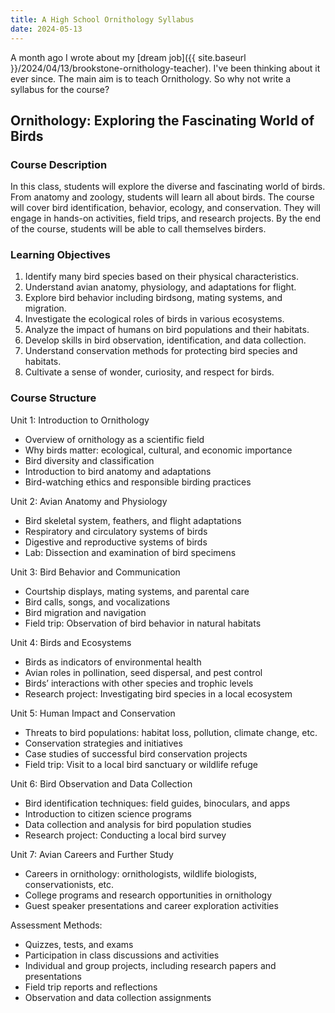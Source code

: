 ```yaml
---
title: A High School Ornithology Syllabus
date: 2024-05-13
---
```


A month ago I wrote about my [dream job]({{ site.baseurl }}/2024/04/13/brookstone-ornithology-teacher).
I've been thinking about it ever since.
The main aim is to teach Ornithology.
So why not write a syllabus for the course?

## Ornithology: Exploring the Fascinating World of Birds

### Course Description

In this class, students will explore the diverse and fascinating world of birds.
From anatomy and zoology, students will learn all about birds.
The course will cover bird identification, behavior, ecology, and conservation.
They will engage in hands-on activities, field trips, and research projects.
By the end of the course, students will be able to call themselves birders.

### Learning Objectives

1. Identify many bird species based on their physical characteristics.
1. Understand avian anatomy, physiology, and adaptations for flight.
1. Explore bird behavior including birdsong, mating systems, and migration.
1. Investigate the ecological roles of birds in various ecosystems.
1. Analyze the impact of humans on bird populations and their habitats.
1. Develop skills in bird observation, identification, and data collection.
1. Understand conservation methods for protecting bird species and habitats.
1. Cultivate a sense of wonder, curiosity, and respect for birds.

### Course Structure

Unit 1: Introduction to Ornithology

- Overview of ornithology as a scientific field
- Why birds matter: ecological, cultural, and economic importance
- Bird diversity and classification
- Introduction to bird anatomy and adaptations
- Bird-watching ethics and responsible birding practices

Unit 2: Avian Anatomy and Physiology

- Bird skeletal system, feathers, and flight adaptations
- Respiratory and circulatory systems of birds
- Digestive and reproductive systems of birds
- Lab: Dissection and examination of bird specimens

Unit 3: Bird Behavior and Communication

- Courtship displays, mating systems, and parental care
- Bird calls, songs, and vocalizations
- Bird migration and navigation
- Field trip: Observation of bird behavior in natural habitats

Unit 4: Birds and Ecosystems

- Birds as indicators of environmental health
- Avian roles in pollination, seed dispersal, and pest control
- Birds’ interactions with other species and trophic levels
- Research project: Investigating bird species in a local ecosystem

Unit 5: Human Impact and Conservation

- Threats to bird populations: habitat loss, pollution, climate change, etc.
- Conservation strategies and initiatives
- Case studies of successful bird conservation projects
- Field trip: Visit to a local bird sanctuary or wildlife refuge

Unit 6: Bird Observation and Data Collection

- Bird identification techniques: field guides, binoculars, and apps
- Introduction to citizen science programs
- Data collection and analysis for bird population studies
- Research project: Conducting a local bird survey

Unit 7: Avian Careers and Further Study

- Careers in ornithology: ornithologists, wildlife biologists, conservationists, etc.
- College programs and research opportunities in ornithology
- Guest speaker presentations and career exploration activities

Assessment Methods:

- Quizzes, tests, and exams
- Participation in class discussions and activities
- Individual and group projects, including research papers and presentations
- Field trip reports and reflections
- Observation and data collection assignments
